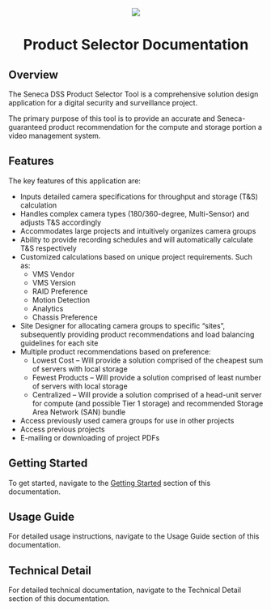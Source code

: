 <p align="center">
  <img style="max-width:75%;" src="https://www.starrtech.net/wp-content/uploads/2018/05/Seneca-Logo-blk.png">
</p>

<div style="text-align: center;"> <h1>Product Selector Documentation</h1> </div>


## Overview

The Seneca DSS Product Selector Tool is a comprehensive solution design application for a digital security and surveillance project. 

The primary purpose of this tool is to provide an accurate and Seneca- guaranteed product recommendation for the compute and storage portion a video management system.

## Features
The key features of this application are:

* Inputs detailed camera specifications for throughput and storage (T&S) calculation
* Handles complex camera types (180/360-degree, Multi-Sensor) and adjusts T&S accordingly
* Accommodates large projects and intuitively organizes camera groups 
* Ability to provide recording schedules and will automatically calculate T&S respectively
* Customized calculations based on unique project requirements. Such as:
    * VMS Vendor
    * VMS Version
    * RAID Preference
    * Motion Detection
    * Analytics
    * Chassis Preference
* Site Designer for allocating camera groups to specific “sites”, subsequently providing product recommendations and load balancing guidelines for each site
* Multiple product recommendations based on preference:
    * Lowest Cost – Will provide a solution comprised of the cheapest sum of servers with local storage
    * Fewest Products – Will provide a solution comprised of least number of servers with local storage
    * Centralized – Will provide a solution comprised of a head-unit server for compute (and possible Tier 1 storage) and recommended Storage Area Network (SAN) bundle
* Access previously used camera groups for use in other projects
* Access previous projects 
* E-mailing or downloading of project PDFs

## Getting Started
To get started, navigate to the [Getting Started](/pst2-docs/GettingStarted) section of this documentation.

## Usage Guide
For detailed usage instructions, navigate to the Usage Guide section of this documentation.

## Technical Detail
For detailed technical documentation, navigate to the Technical Detail section of this documentation.


